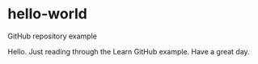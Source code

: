 # hello-world
GitHub repository example

Hello.  Just reading through the Learn GitHub example.
Have a great day.


